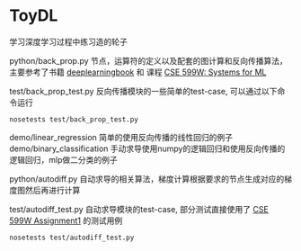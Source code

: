 # ToyDL

学习深度学习过程中练习造的轮子

python/back_prop.py 节点，运算符的定义以及配套的图计算和反向传播算法，主要参考了书籍 [deeplearningbook](http://www.deeplearningbook.org/) 和 课程 [CSE 599W: Systems for ML](http://dlsys.cs.washington.edu/)

test/back_prop_test.py 反向传播模块的一些简单的test-case, 可以通过以下命令运行

```shell
nosetests test/back_prop_test.py
```

demo/linear_regression 简单的使用反向传播的线性回归的例子
demo/binary_classification 手动求导使用numpy的逻辑回归和使用反向传播的逻辑回归，mlp做二分类的例子


python/autodiff.py 自动求导的相关算法，梯度计算根据要求的节点生成对应的梯度图然后再进行计算

test/autodiff_test.py 自动求导模块的test-case, 部分测试直接使用了 [CSE 599W Assignment1](https://github.com/dlsys-course/assignment1) 
的测试用例

```shell
nosetests test/autodiff_test.py
```
```

